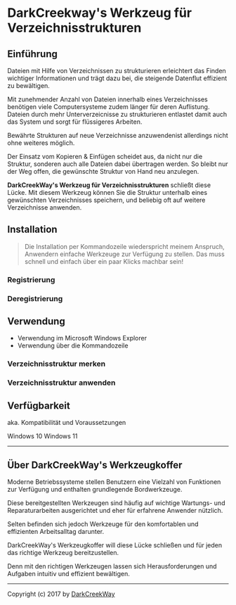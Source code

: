 ﻿# DarkCreekway's Werkzeug für Verzeichnisstrukturen

## Einführung

Dateien mit Hilfe von Verzeichnissen zu strukturieren erleichtert das Finden
wichtiger Informationen und trägt dazu bei, die steigende Datenflut effizient zu
bewältigen.

Mit zunehmender Anzahl von Dateien innerhalb eines Verzeichnisses benötigen
viele Computersysteme zudem länger für deren Auflistung.
Dateien durch mehr Unterverzeicnisse zu strukturieren entlastet damit auch
das System und sorgt für flüssigeres Arbeiten.

Bewährte Strukturen auf neue Verzeichnisse anzuwendenist allerdings nicht
ohne weiteres möglich.

Der Einsatz vom Kopieren & Einfügen scheidet aus, da nicht nur die Struktur,
sonderen auch alle Dateien dabei übertragen werden. So bleibt nur der Weg offen,
die gewünschte Struktur von Hand neu anzulegen.

**DarkCreekWay's Werkzeug für Verzeichnisstrukturen** schließt diese Lücke.
Mit diesem Werkzeug können Sie die Struktur unterhalb eines gewünschten 
Verzeichnisses speichern, und beliebig oft auf weitere Verzeichnisse anwenden.

## Installation

> Die Installation per Kommandozeile wiederspricht meinem Anspruch,
> Anwendern einfache Werkzeuge zur Verfügung zu stellen.
> Das muss schnell und einfach über ein paar Klicks machbar sein!

### Registrierung

### Deregistrierung

## Verwendung

* Verwendung im Microsoft Windows Explorer
* Verwendung über die Kommandozeile

### Verzeichnisstruktur merken

### Verzeichnisstruktur anwenden

## Verfügbarkeit

aka. Kompatibilität und Voraussetzungen

Windows 10
Windows 11

---

## Über DarkCreekWay's Werkzeugkoffer

Moderne Betriebssysteme stellen Benutzern eine Vielzahl von Funktionen zur
Verfügung und enthalten grundlegende Bordwerkzeuge.

Diese bereitgestellten Werkzeugen sind häufig auf wichtige Wartungs- und
Reparaturarbeiten ausgerichtet und eher für erfahrene Anwender nützlich.

Selten befinden sich jedoch Werkzeuge für den komfortablen und effizienten
Arbeitsalltag darunter.

DarkCreekWay's Werkzeugkoffer will diese Lücke schließen und für jeden
das richtige Werkzeug bereitzustellen.

Denn mit den richtigen Werkzeugen lassen sich Herausforderungen
und Aufgaben intuitiv und effizient bewältigen.

---

Copyright (c) 2017 by [DarkCreekWay](https://github.com/DarkCreekWay)
